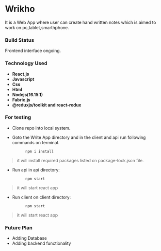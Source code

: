 # Wrikho

It is a Web App where user can create hand written notes which is aimed to work on pc,tablet,smarthphone.

### Build Status

Frontend interface ongoing.

### Technology Used

* **React.js**  
* **Javascript**  
* **Css**  
* **Html**  
* **Nodejs(16.15.1)**
* **Fabric.js**
* **@reduxjs/toolkit and react-redux**

### For testing

* Clone repo into local system.  
* Goto the Write App directory and in the client and api run  following commands on terminal.  

            npm i install           
> it will install required packages listed on package-lock.json file.  

* Run api in api directory:

            npm start       
> it will start react app

* Run client on client directory:

            npm start       
> it will start react app

### Future Plan

* Adding Database
* Adding backend functionality

